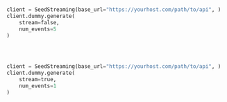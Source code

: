 ```python


client = SeedStreaming(base_url="https://yourhost.com/path/to/api", )        
client.dummy.generate(
	stream=false,
	num_events=5
)
 
```                        


```python


client = SeedStreaming(base_url="https://yourhost.com/path/to/api", )        
client.dummy.generate(
	stream=true,
	num_events=1
)
 
```                        


